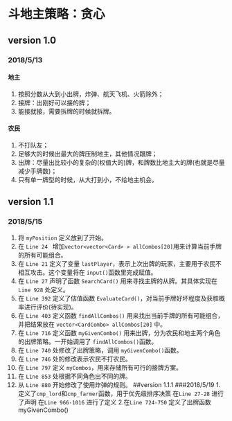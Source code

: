 # 斗地主策略：贪心
## version 1.0 
### 2018/5/13
#### 地主
1. 按照分数从大到小出牌，炸弹、航天飞机、火箭除外；
2. 接牌：出刚好可以接的牌；
3. 能接就接，需要拆牌的时候就拆牌。
#### 农民
1. 不打队友；
2. 足够大的时候出最大的牌压制地主，其他情况跟牌；
3. 出牌：尽量出比较小的复杂的(权值大的)牌，和牌数比地主大的牌(也就是尽量减少手牌数)；
4. 只有单一牌型的时候，从大打到小，不给地主机会。
## version 1.1
### 2018/5/15
1. 将 `myPosition` 定义放到了开始。
2. 在 `Line 24 ` 增加`vector<vector<Card> > allCombos[20]`用来计算当前手牌的所有可能组合。 
3. 在 `Line 21` 定义了变量 `lastPlayer`，表示上次出牌的玩家，主要用于农民不相互攻击。这个变量将在 `input()`函数里完成赋值。
4. 在 `Line 27` 声明了函数 `SearchCard()` 用来寻找主牌的从牌。其具体实现在 `Line 928` 处定义。
5. 在 `Line 392` 定义了估值函数 `EvaluateCard()`，对当前手牌好坏程度及获胜概率进行评价(待实现)。 
6. 在 `Line 403` 定义函数 `findAllCombos()` 用来找出当前手牌的所有可能组合，并把结果放在 `vector<CardCombo> allCombos[20]` 中。
7. 在 `Line 716` 定义函数 `myGivenCombo()` 用来出牌，分为农民和地主两个角色的出牌策略。一开始调用了 `findAllCombos()`函数。
8. 在 `Line 740` 处修改了出牌策略，调用 `myGivenCombo()`函数。
9. 在 `Line 746` 处的修改表示农民不打农民。
10. 在 `Line 797` 定义 `myCombos`，用来存储所有可行的接牌方案。
11. 在 `Line 853` 处根据不同角色出不同的牌。
12. 从 `Line 880` 开始修改了使用炸弹的规则。
##version 1.1.1
###2018/5/19
1.定义了`cmp_lord`和`cmp_farmer`函数，用于优先级排序决策 
    在`Line 27-28` 进行了声明
    在`Line 966-1016` 进行了定义
2.在`Line 724-750` 定义了出牌函数myGivenCombo()
